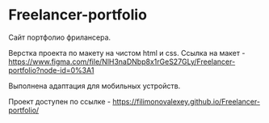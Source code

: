 # Freelancer-portfolio
Сайт портфолио фрилансера.

Верстка проекта по макету на чистом html и css.
Ссылка на макет - https://www.figma.com/file/NlH3naDNbp8x1rGeS27GLy/Freelancer-portfolio?node-id=0%3A1

Выполнена адаптация для мобильных устройств.

Проект доступен по ссылке - https://filimonovalexey.github.io/Freelancer-portfolio/
